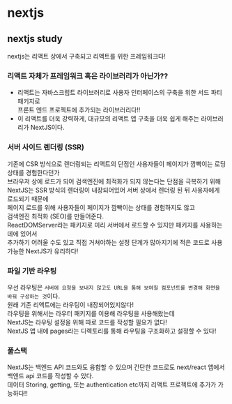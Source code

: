 # nextjs

## nextjs study

nextjs는 리액트 상에서 구축되고 리액트를 위한 프레임워크다!

### 리액트 자체가 프레임워크 혹은 라이브러리가 아닌가??

- 리액트는 자바스크립트 라이브러리로 사용자 인터페이스의 구축을 위한 서드 파티 패키지로  
  프론트 엔드 프로젝트에 추가되는 라이브러리다!!
- 이 리액트를 더욱 강력하게, 대규모의 리액트 앱 구축을 더욱 쉽게 해주는 라이브러리가 NextJS이다.

### 서버 사이드 렌더링 (SSR)

기존에 CSR 방식으로 렌더링되는 리액트의 단점인 사용자들이 페이지가 깜빡이는 로딩 상태를 경험한다던가  
브라우저 상에 로드가 되어 검색엔진에 최적화가 되지 않는다는 단점을 극복하기 위해  
NextJS는 SSR 방식의 렌더링이 내장되어있어 서버 상에서 렌더링 된 뒤 사용자에게 로드되기 때문에  
페이지 로드를 위해 사용자들이 페이지가 깜빡이는 상태를 경험하지도 않고  
검색엔진 최적화 (SEO)를 만들어준다.  
ReactDOMServer라는 패키지로 미리 서버에서 로드할 수 있지만 패키지를 사용하는 데에 있어서  
추가하기 어려울 수도 있고 직접 거쳐야하는 설정 단계가 많아지기에 적은 코드로 사용 가능한 NextJS가 유리하다!

### 파일 기반 라우팅

우선 라우팅은
`서버에 요청을 보내지 않고도 URL을 통해 보여질 컴포넌트를 변경해 화면을 바꿔 구성하는 것`이다.  
원래 기존 리액트에는 라우팅이 내장되어있지않다!  
라우팅을 위해서는 라우터 패키지를 이용해 라우팅을 사용해왔는데  
NextJS는 라우팅 설정을 위해 따로 코드를 작성할 필요가 없다!  
NextJS 앱 내에 pages라는 디렉토리를 통해 라우팅을 구조화하고 설정할 수 있다!

### 풀스택

NextJS는 백엔드 API 코드와도 융합할 수 있으며 간단한 코드로도 next/react 앱에서 백엔드 api 코드를 작성할 수 있다.  
데이터 Storing, getting, 또는 authentication etc까지 리액트 프로젝트에 추가가 가능하다!!
